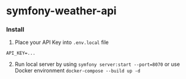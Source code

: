 # symfony-weather-api

### Install
1. Place your API Key into ```.env.local``` file
```
API_KEY=...
```

2. Run local server by using ```symfony server:start --port=8070```
or use Docker environment ```docker-compose --build up -d```